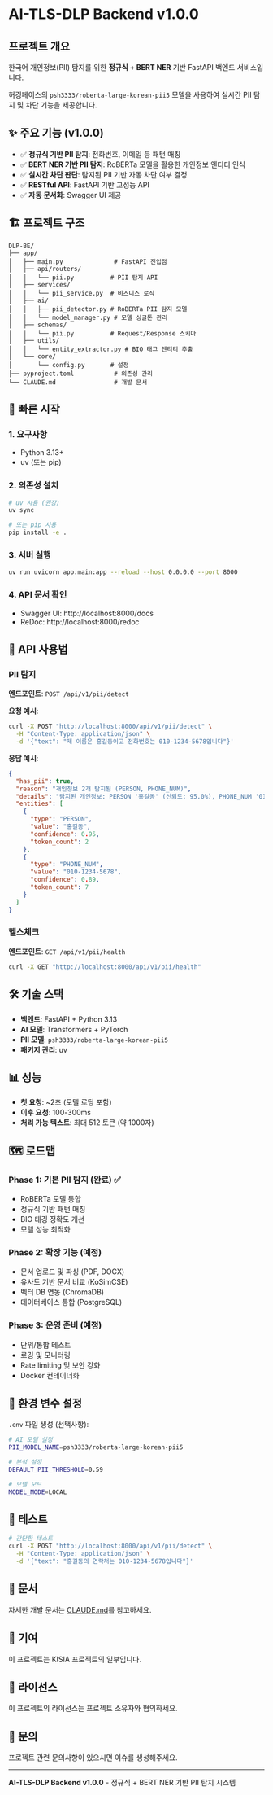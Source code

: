 # AI-TLS-DLP Backend v1.0.0

## 프로젝트 개요

한국어 개인정보(PII) 탐지를 위한 **정규식 + BERT NER** 기반 FastAPI 백엔드 서비스입니다.

허깅페이스의 `psh3333/roberta-large-korean-pii5` 모델을 사용하여 실시간 PII 탐지 및 차단 기능을 제공합니다.

## ✨ 주요 기능 (v1.0.0)

- ✅ **정규식 기반 PII 탐지**: 전화번호, 이메일 등 패턴 매칭
- ✅ **BERT NER 기반 PII 탐지**: RoBERTa 모델을 활용한 개인정보 엔티티 인식
- ✅ **실시간 차단 판단**: 탐지된 PII 기반 자동 차단 여부 결정
- ✅ **RESTful API**: FastAPI 기반 고성능 API
- ✅ **자동 문서화**: Swagger UI 제공

## 🏗️ 프로젝트 구조

```
DLP-BE/
├── app/
│   ├── main.py              # FastAPI 진입점
│   ├── api/routers/
│   │   └── pii.py          # PII 탐지 API
│   ├── services/
│   │   └── pii_service.py  # 비즈니스 로직
│   ├── ai/
│   │   ├── pii_detector.py # RoBERTa PII 탐지 모델
│   │   └── model_manager.py # 모델 싱글톤 관리
│   ├── schemas/
│   │   └── pii.py          # Request/Response 스키마
│   ├── utils/
│   │   └── entity_extractor.py # BIO 태그 엔티티 추출
│   └── core/
│       └── config.py       # 설정
├── pyproject.toml           # 의존성 관리
└── CLAUDE.md                # 개발 문서
```

## 🚀 빠른 시작

### 1. 요구사항

- Python 3.13+
- uv (또는 pip)

### 2. 의존성 설치

```bash
# uv 사용 (권장)
uv sync

# 또는 pip 사용
pip install -e .
```

### 3. 서버 실행

```bash
uv run uvicorn app.main:app --reload --host 0.0.0.0 --port 8000
```

### 4. API 문서 확인

- Swagger UI: http://localhost:8000/docs
- ReDoc: http://localhost:8000/redoc

## 📡 API 사용법

### PII 탐지

**엔드포인트**: `POST /api/v1/pii/detect`

**요청 예시**:
```bash
curl -X POST "http://localhost:8000/api/v1/pii/detect" \
  -H "Content-Type: application/json" \
  -d '{"text": "제 이름은 홍길동이고 전화번호는 010-1234-5678입니다"}'
```

**응답 예시**:
```json
{
  "has_pii": true,
  "reason": "개인정보 2개 탐지됨 (PERSON, PHONE_NUM)",
  "details": "탐지된 개인정보: PERSON '홍길동' (신뢰도: 95.0%), PHONE_NUM '010-1234-5678' (신뢰도: 89.0%)",
  "entities": [
    {
      "type": "PERSON",
      "value": "홍길동",
      "confidence": 0.95,
      "token_count": 2
    },
    {
      "type": "PHONE_NUM",
      "value": "010-1234-5678",
      "confidence": 0.89,
      "token_count": 7
    }
  ]
}
```

### 헬스체크

**엔드포인트**: `GET /api/v1/pii/health`

```bash
curl -X GET "http://localhost:8000/api/v1/pii/health"
```

## 🛠️ 기술 스택

- **백엔드**: FastAPI + Python 3.13
- **AI 모델**: Transformers + PyTorch
- **PII 모델**: `psh3333/roberta-large-korean-pii5`
- **패키지 관리**: uv

## 📊 성능

- **첫 요청**: ~2초 (모델 로딩 포함)
- **이후 요청**: 100-300ms
- **처리 가능 텍스트**: 최대 512 토큰 (약 1000자)

## 🗺️ 로드맵

### Phase 1: 기본 PII 탐지 (완료) ✅
- RoBERTa 모델 통합
- 정규식 기반 패턴 매칭
- BIO 태깅 정확도 개선
- 모델 성능 최적화

### Phase 2: 확장 기능 (예정)
- 문서 업로드 및 파싱 (PDF, DOCX)
- 유사도 기반 문서 비교 (KoSimCSE)
- 벡터 DB 연동 (ChromaDB)
- 데이터베이스 통합 (PostgreSQL)

### Phase 3: 운영 준비 (예정)
- 단위/통합 테스트
- 로깅 및 모니터링
- Rate limiting 및 보안 강화
- Docker 컨테이너화

## 📝 환경 변수 설정

`.env` 파일 생성 (선택사항):

```bash
# AI 모델 설정
PII_MODEL_NAME=psh3333/roberta-large-korean-pii5

# 분석 설정
DEFAULT_PII_THRESHOLD=0.59

# 모델 모드
MODEL_MODE=LOCAL
```

## 🧪 테스트

```bash
# 간단한 테스트
curl -X POST "http://localhost:8000/api/v1/pii/detect" \
  -H "Content-Type: application/json" \
  -d '{"text": "홍길동의 연락처는 010-1234-5678입니다"}'
```

## 📖 문서

자세한 개발 문서는 [CLAUDE.md](./CLAUDE.md)를 참고하세요.

## 🤝 기여

이 프로젝트는 KISIA 프로젝트의 일부입니다.

## 📄 라이선스

이 프로젝트의 라이선스는 프로젝트 소유자와 협의하세요.

## 📧 문의

프로젝트 관련 문의사항이 있으시면 이슈를 생성해주세요.

---

**AI-TLS-DLP Backend v1.0.0** - 정규식 + BERT NER 기반 PII 탐지 시스템